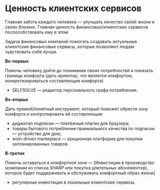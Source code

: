 # Ценность клиентских сервисов

Главная забота каждого человека — улучшать качество своей жизни и своих близких. Главная ценность финансовых/клиентских сервисов поспособствовать ему в этом. 

Задача финансовых компаний помогать создавать актуальные клиентские финансовые сервисы, которые позволяют людам чувствовать себя лучше.

**Во-первых**

Помочь человеку дойти до понимание своих потребностей и показать границы комфорта (дать ориентир, что является комфортом, конкретизироваться составляющие комфорта) 

- SELFSOLVE — редактор персонального графа потребления.

**Во-вторых**

Дать прямой/понятный инструмент, который поможет обрести зону комфорта и контролировать её составляющие 

- диджитал подписки — платёжный плагин для браузера;
- товары бытового потребление премиального качества по подписки — устройство для дом;
- wish-driven markeplaсe — аукционная платформа для покупки запланированных товаров.

**В-третих**

Помочь оставаться в комфортной зоне — [Инвестиции в производство (компании из списка SHARP или покупка длительных абонементов), которое будет поддерживать и обслуживать комфортный образ жизни]

- регулярные инвестиции в локальные клиентские сервисы.